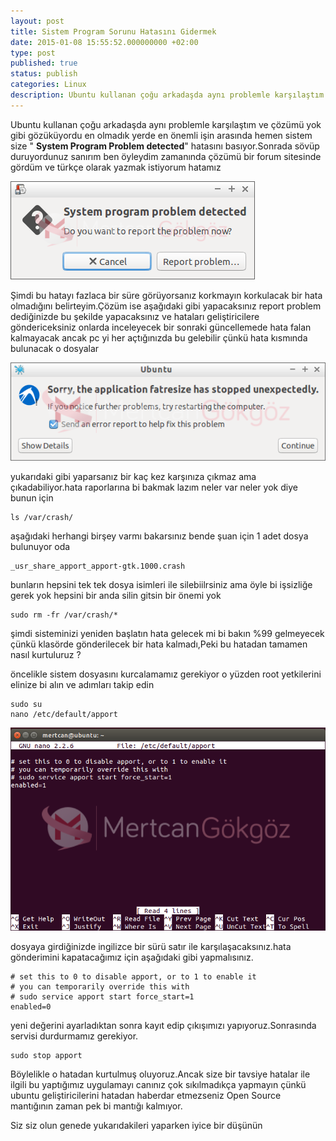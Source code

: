 ```yaml
---
layout: post
title: Sistem Program Sorunu Hatasını Gidermek
date: 2015-01-08 15:55:52.000000000 +02:00
type: post
published: true
status: publish
categories: Linux
description: Ubuntu kullanan çoğu arkadaşda aynı problemle karşılaştım ve çözümü yok gibi gözüküyordu en olmadık yerde en önemli işin arasında hemen
---
```

Ubuntu kullanan çoğu arkadaşda aynı problemle karşılaştım ve çözümü yok gibi gözüküyordu en olmadık yerde en önemli işin arasında hemen sistem size " **System Program Problem detected**" hatasını basıyor.Sonrada sövüp duruyordunuz sanırım ben öyleydim zamanında çözümü bir forum sitesinde gördüm ve türkçe olarak yazmak istiyorum hatamız

![systemprogramhatasiningiderilmesigorsel1]( /assets/systemprogramhatasiningiderilmesigorsel1.png)

Şimdi bu hatayı fazlaca bir süre görüyorsanız korkmayın korkulacak bir hata olmadığını belirteyim.Çözüm ise aşağıdaki gibi yapacaksınız report problem dediğinizde bu şekilde yapacaksınız ve hataları geliştiricilere göndericeksiniz onlarda inceleyecek bir sonraki güncellemede hata falan kalmayacak ancak pc yi her açtığınızda bu gelebilir çünkü hata kısmında bulunacak o dosyalar

![systemprogramhatasiningiderilmesigorsel2]( /assets/systemprogramhatasiningiderilmesigorsel2.png)

yukarıdaki gibi yaparsanız bir kaç kez karşınıza çıkmaz ama çıkadabiliyor.hata raporlarına bi bakmak lazım neler var neler yok diye bunun için

    ls /var/crash/

aşağıdaki herhangi birşey varmı bakarsınız bende şuan için 1 adet dosya bulunuyor oda

    _usr_share_apport_apport-gtk.1000.crash

bunların hepsini tek tek dosya isimleri ile silebiilrsiniz ama öyle bi işsizliğe gerek yok hepsini bir anda silin gitsin bir önemi yok

    sudo rm -fr /var/crash/*

şimdi sisteminizi yeniden başlatın hata gelecek mi bi bakın %99 gelmeyecek çünkü klasörde gönderilecek bir hata kalmadı,Peki bu hatadan tamamen nasıl kurtuluruz ?

öncelikle sistem dosyasını kurcalamamız gerekiyor o yüzden root yetkilerini elinize bi alın ve adımları takip edin

    sudo su
    nano /etc/default/apport

![systemprogramhatasiningiderilmesigorsel3]( /assets/systemprogramhatasiningiderilmesigorsel3.png)

dosyaya girdiğinizde ingilizce bir sürü satır ile karşılaşacaksınız.hata gönderimini kapatacağımız için aşağıdaki gibi yapmalısınız.

    # set this to 0 to disable apport, or to 1 to enable it
    # you can temporarily override this with
    # sudo service apport start force_start=1
    enabled=0

yeni değerini ayarladıktan sonra kayıt edip çıkışımızı yapıyoruz.Sonrasında servisi durdurmamız gerekiyor.

    sudo stop apport

Böylelikle o hatadan kurtulmuş oluyoruz.Ancak size bir tavsiye hatalar ile ilgili bu yaptığımız uygulamayı canınız çok sıkılmadıkça yapmayın çünkü ubuntu geliştiricilerini hatadan haberdar etmezseniz Open Source mantığının zaman pek bi mantığı kalmıyor.

Siz siz olun genede yukarıdakileri yaparken iyice bir düşünün
